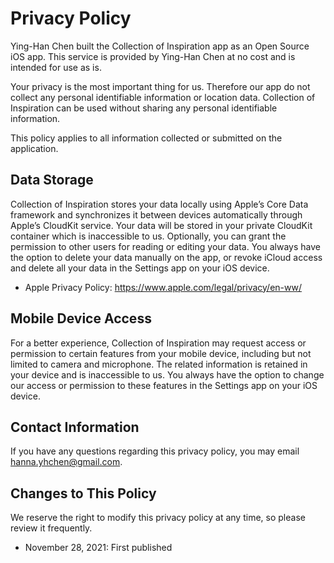 # Privacy Policy
Ying-Han Chen built the Collection of Inspiration app as an Open Source iOS app. This service is provided by Ying-Han Chen at no cost and is intended for use as is.

Your privacy is the most important thing for us. Therefore our app do not collect any personal identifiable information or location data. Collection of Inspiration can be used without sharing any personal identifiable information. 

This policy applies to all information collected or submitted on the application.

## Data Storage
Collection of Inspiration stores your data locally using Apple’s Core Data framework and synchronizes it between devices automatically through Apple’s CloudKit service. Your data will be stored in your private CloudKit container which is inaccessible to us. Optionally, you can grant the permission to other users for reading or editing your data. You always have the option to delete your data manually on the app, or revoke iCloud access and delete all your data in the Settings app on your iOS device.

- Apple Privacy Policy: https://www.apple.com/legal/privacy/en-ww/

## Mobile Device Access
For a better experience, Collection of Inspiration may request access or permission to certain features from your mobile device, including but not limited to camera and microphone. The related information is retained in your device and is inaccessible to us.  You always have the option to change our access or permission to these features in the Settings app on your iOS device.

## Contact Information
If you have any questions regarding this privacy policy, you may email hanna.yhchen@gmail.com.

## Changes to This Policy
We reserve the right to modify this privacy policy at any time, so please review it frequently.

- November 28, 2021: First published
